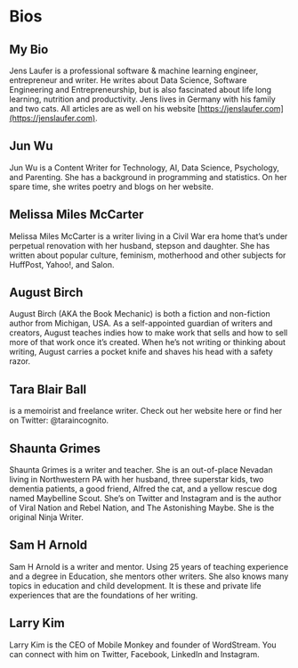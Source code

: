 # Bios

## My Bio

Jens Laufer is a professional software & machine learning engineer, entrepreneur and writer.
He writes about Data Science, Software Engineering and Entrepreneurship, but is also fascinated about life long learning, nutrition and productivity. Jens lives in Germany with his family and two cats. All articles are as well on his website [https://jenslaufer.com](https://jenslaufer.com).


## Jun Wu

Jun Wu is a Content Writer for Technology, AI, Data Science, Psychology, and Parenting.
She has a background in programming and statistics.
On her spare time, she writes poetry and blogs on her website.

## Melissa Miles McCarter

Melissa Miles McCarter is a writer living in a Civil War era home that’s under perpetual renovation with her husband, stepson and daughter. She has written about popular culture, feminism, motherhood and other subjects for HuffPost, Yahoo!, and Salon.

## August Birch

August Birch (AKA the Book Mechanic) is both a fiction and non-fiction author from Michigan, USA. As a self-appointed guardian of writers and creators, August teaches indies how to make work that sells and how to sell more of that work once it’s created. When he’s not writing or thinking about writing, August carries a pocket knife and shaves his head with a safety razor.

## Tara Blair Ball

 is a memoirist and freelance writer. Check out her website here or find her on Twitter: @taraincognito.

 ## Shaunta Grimes 
 
 Shaunta Grimes is a writer and teacher. She is an out-of-place Nevadan living in Northwestern PA with her husband, three superstar kids, two dementia patients, a good friend, Alfred the cat, and a yellow rescue dog named Maybelline Scout. She’s on Twitter and Instagram and is the author of Viral Nation and Rebel Nation, and The Astonishing Maybe. She is the original Ninja Writer.

 ## Sam H Arnold 
 
 Sam H Arnold is a writer and mentor. Using 25 years of teaching experience and a degree in Education, she mentors other writers. She also knows many topics in education and child development. It is these and private life experiences that are the foundations of her writing.

 ## Larry Kim 
 
 Larry Kim is the CEO of Mobile Monkey and founder of WordStream. You can connect with him on Twitter, Facebook, LinkedIn and Instagram.